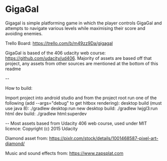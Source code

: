 # GigaGal

Gigagal is simple platforming game in which the player controls GigaGal and attempts to navigate various levels while maximising their score and avoiding enemies.

Trello Board: https://trello.com/b/m49zz9Da/gigagal

GigaGal is based of the 406 udacity web course: https://github.com/udacity/ud406. Majority of assets are based off that project,
any assets from other sources are mentioned at the bottom of this readme

--

How to build:

Import project into android studio and from the project root run one of the following (add --args="debug" to get hitbox rendering):
desktop build (must use java 8): ./gradlew desktop:run
new desktop build: ./gradlew lwjgl3:run
html dev build: ./gradlew html:superdev

--
Most assets based from Udacity 406 web course, used under MIT licence: Copyright (c) 2015 Udacity

Diamond asset from: https://pixlr.com/stock/details/1001468587-pixel-art-diamond/

Music and sound effects from: https://www.zapsplat.com
